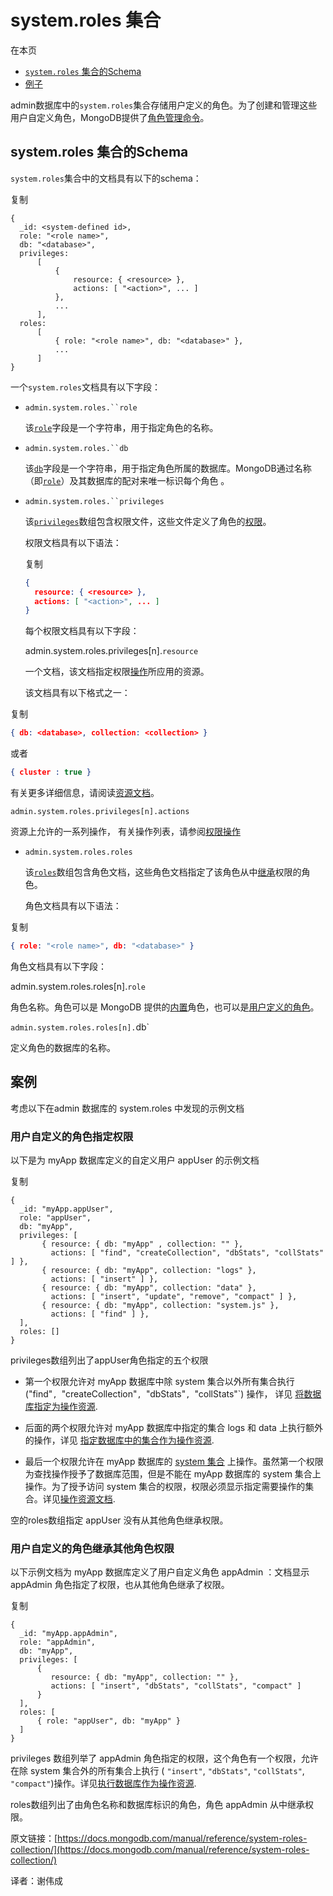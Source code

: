 # system.roles 集合

在本页

- [`system.roles` 集合的Schema](https://docs.mongodb.com/manual/reference/system-roles-collection/#system-roles-schema)
- [例子](https://docs.mongodb.com/manual/reference/system-roles-collection/#examples)

admin数据库中的`system.roles`集合存储用户定义的角色。为了创建和管理这些用户自定义角色，MongoDB提供了[角色管理命令](https://docs.mongodb.com/manual/reference/command/#role-management-commands)。 


## system.roles 集合的Schema


`system.roles`集合中的文档具有以下的schema：

复制

```
{
  _id: <system-defined id>,
  role: "<role name>",
  db: "<database>",
  privileges:
      [
          {
              resource: { <resource> },
              actions: [ "<action>", ... ]
          },
          ...
      ],
  roles:
      [
          { role: "<role name>", db: "<database>" },
          ...
      ]
}
```


一个`system.roles`文档具有以下字段：

- `admin.system.roles.``role`


  该[`role`](https://docs.mongodb.com/manual/reference/system-roles-collection/#admin.system.roles.role)字段是一个字符串，用于指定角色的名称。

- `admin.system.roles.``db`


  该[`db`](https://docs.mongodb.com/manual/reference/system-roles-collection/#admin.system.roles.db)字段是一个字符串，用于指定角色所属的数据库。MongoDB通过名称（即[`role`](https://docs.mongodb.com/manual/reference/system-roles-collection/#admin.system.roles.role)）及其数据库的配对来唯一标识每个角色 。

- `admin.system.roles.``privileges`


  该[`privileges`](https://docs.mongodb.com/manual/reference/system-roles-collection/#admin.system.roles.privileges)数组包含权限文件，这些文件定义了角色的[权限](https://docs.mongodb.com/manual/core/authorization/#privileges)。


  权限文档具有以下语法：

  复制

  ```json
  {
    resource: { <resource> },
    actions: [ "<action>", ... ]
  }
  ```


  每个权限文档具有以下字段：

  admin.system.roles.privileges[n].`resource`


  一个文档，该文档指定权限[操作](https://docs.mongodb.com/manual/reference/system-roles-collection/#admin.system.roles.privileges[n].actions)所应用的资源。


  该文档具有以下格式之一：

复制

  ```json
  { db: <database>, collection: <collection> }
  ```

  或者

  ```json
  { cluster : true }
  ```


  有关更多详细信息，请阅读[资源文档](https://docs.mongodb.com/manual/reference/resource-document/#resource-document)。

  `admin.system.roles.privileges[n].actions`


  资源上允许的一系列操作， 有关操作列表，请参阅[权限操作](https://docs.mongodb.com/manual/reference/privilege-actions/#security-user-actions)

- `admin.system.roles.roles`


  该[`roles`](https://docs.mongodb.com/manual/reference/system-roles-collection/#admin.system.roles.roles)数组包含角色文档，这些角色文档指定了该角色从中[继承](https://docs.mongodb.com/manual/core/authorization/#inheritance)权限的角色。


  角色文档具有以下语法：

 复制

  ```json
  { role: "<role name>", db: "<database>" }
  ```

  角色文档具有以下字段：

  admin.system.roles.roles[n].`role`


  角色名称。角色可以是 MongoDB 提供的[内置](https://docs.mongodb.com/manual/reference/built-in-roles/#built-in-roles)角色，也可以是[用户定义的角色](https://docs.mongodb.com/manual/core/security-user-defined-roles/#user-defined-roles)。

  `admin.system.roles.roles[n].`db`


  定义角色的数据库的名称。


## 案例


考虑以下在admin 数据库的 system.roles 中发现的示例文档


### 用户自定义的角色指定权限


以下是为 myApp 数据库定义的自定义用户 appUser 的示例文档

复制

```
{
  _id: "myApp.appUser",
  role: "appUser",
  db: "myApp",
  privileges: [
       { resource: { db: "myApp" , collection: "" },
         actions: [ "find", "createCollection", "dbStats", "collStats" ] },
       { resource: { db: "myApp", collection: "logs" },
         actions: [ "insert" ] },
       { resource: { db: "myApp", collection: "data" },
         actions: [ "insert", "update", "remove", "compact" ] },
       { resource: { db: "myApp", collection: "system.js" },
         actions: [ "find" ] },
  ],
  roles: []
}
```

privileges数组列出了appUser角色指定的五个权限


- 第一个权限允许对 myApp 数据库中除 system 集合以外所有集合执行("find"`, `"createCollection"`, `"dbStats"`, `"collStats"`) 操作， 详见 [将数据库指定为操作资源](https://docs.mongodb.com/manual/reference/resource-document/#resource-specific-db).

- 后面的两个权限允许对 myApp 数据库中指定的集合 logs 和 data 上执行额外的操作，详见 [指定数据库中的集合作为操作资源](https://docs.mongodb.com/manual/reference/resource-document/#resource-specific-db-collection).

- 最后一个权限允许在 myApp 数据库的 [system 集合](https://docs.mongodb.com/manual/reference/system-collections/) 上操作。虽然第一个权限为查找操作授予了数据库范围，但是不能在 myApp 数据库的 system 集合上操作。为了授予访问 system 集合的权限，权限必须显示指定需要操作的集合。详见[操作资源文档](https://docs.mongodb.com/manual/reference/resource-document/).


空的roles数组指定 appUser 没有从其他角色继承权限。


### 用户自定义的角色继承其他角色权限


以下示例文档为 myApp 数据库定义了用户自定义角色 appAdmin ：文档显示 appAdmin 角色指定了权限，也从其他角色继承了权限。

复制

```
{
  _id: "myApp.appAdmin",
  role: "appAdmin",
  db: "myApp",
  privileges: [
      {
         resource: { db: "myApp", collection: "" },
         actions: [ "insert", "dbStats", "collStats", "compact" ]
      }
  ],
  roles: [
      { role: "appUser", db: "myApp" }
  ]
}
```


privileges 数组列举了 appAdmin 角色指定的权限，这个角色有一个权限，允许在除 system 集合外的所有集合上执行 ( `"insert"`, `"dbStats"`, `"collStats"`, `"compact"`)操作。详见[执行数据库作为操作资源](https://docs.mongodb.com/manual/reference/resource-document/#resource-specific-db).

roles数组列出了由角色名称和数据库标识的角色，角色 appAdmin 从中继承权限。


原文链接：[https://docs.mongodb.com/manual/reference/system-roles-collection/](https://docs.mongodb.com/manual/reference/system-roles-collection/)

译者：谢伟成
